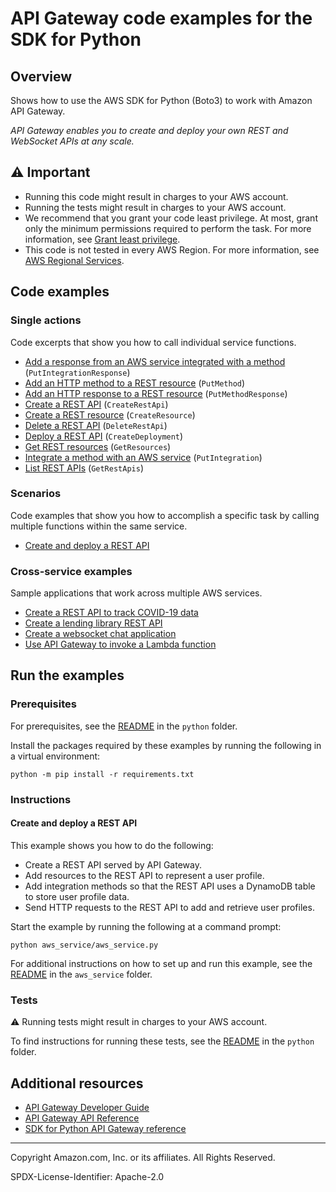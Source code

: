 <!--Generated by WRITEME on 2023-03-27 23:24:20.667990 (UTC)-->
# API Gateway code examples for the SDK for Python

## Overview

Shows how to use the AWS SDK for Python (Boto3) to work with Amazon API Gateway.

<!--custom.overview.start-->
<!--custom.overview.end-->

*API Gateway enables you to create and deploy your own REST and WebSocket APIs at any scale.*

## ⚠ Important

* Running this code might result in charges to your AWS account.
* Running the tests might result in charges to your AWS account.
* We recommend that you grant your code least privilege. At most, grant only the minimum permissions required to perform the task. For more information, see [Grant least privilege](https://docs.aws.amazon.com/IAM/latest/UserGuide/best-practices.html#grant-least-privilege).
* This code is not tested in every AWS Region. For more information, see [AWS Regional Services](https://aws.amazon.com/about-aws/global-infrastructure/regional-product-services).

<!--custom.important.start-->
<!--custom.important.end-->

## Code examples
### Single actions

Code excerpts that show you how to call individual service functions.

* [Add a response from an AWS service integrated with a method](aws_service/aws_service.py#L25) (`PutIntegrationResponse`)
* [Add an HTTP method to a REST resource](aws_service/aws_service.py#L25) (`PutMethod`)
* [Add an HTTP response to a REST resource](aws_service/aws_service.py#L25) (`PutMethodResponse`)
* [Create a REST API](aws_service/aws_service.py#L41) (`CreateRestApi`)
* [Create a REST resource](aws_service/aws_service.py#L73) (`CreateResource`)
* [Delete a REST API](aws_service/aws_service.py#L228) (`DeleteRestApi`)
* [Deploy a REST API](aws_service/aws_service.py#L164) (`CreateDeployment`)
* [Get REST resources](aws_service/aws_service.py#L25) (`GetResources`)
* [Integrate a method with an AWS service](aws_service/aws_service.py#L94) (`PutIntegration`)
* [List REST APIs](aws_service/aws_service.py#L201) (`GetRestApis`)

### Scenarios

Code examples that show you how to accomplish a specific task by calling multiple
functions within the same service.

* [Create and deploy a REST API](aws_service/aws_service.py) 

### Cross-service examples

Sample applications that work across multiple AWS services.

* [Create a REST API to track COVID-19 data](../../cross_service/apigateway_covid-19_tracker) 
* [Create a lending library REST API](../../cross_service/aurora_rest_lending_library) 
* [Create a websocket chat application](../../cross_service/apigateway_websocket_chat) 
* [Use API Gateway to invoke a Lambda function](../../example_code/lambda/api_gateway_rest.py) 

## Run the examples

### Prerequisites


For prerequisites, see the [README](../../README.md#Prerequisites) in the `python` folder.


Install the packages required by these examples by running the following in a virtual environment:

```
python -m pip install -r requirements.txt
```


<!--custom.prerequisites.start-->
<!--custom.prerequisites.end-->

### Instructions


<!--custom.instructions.start-->
<!--custom.instructions.end-->


#### Create and deploy a REST API

This example shows you how to do the following:

* Create a REST API served by API Gateway.
* Add resources to the REST API to represent a user profile.
* Add integration methods so that the REST API uses a DynamoDB table to store user profile data.
* Send HTTP requests to the REST API to add and retrieve user profiles.

Start the example by running the following at a command prompt:

```
python aws_service/aws_service.py
```

<!--custom.scenarios.api-gateway_Usage_CreateDeployRest.start-->
For additional instructions on how to set up and run this example, see the 
[README](aws_service/README.md) in the `aws_service` folder.
<!--custom.scenarios.api-gateway_Usage_CreateDeployRest.end-->

### Tests

⚠ Running tests might result in charges to your AWS account.


To find instructions for running these tests, see the [README](../../README.md#Tests)
in the `python` folder.



<!--custom.tests.start-->
<!--custom.tests.end-->

## Additional resources

* [API Gateway Developer Guide](https://docs.aws.amazon.com/apigateway/latest/developerguide/welcome.html)
* [API Gateway API Reference](https://docs.aws.amazon.com/apigateway/latest/api/API_Operations.html)
* [SDK for Python API Gateway reference](https://boto3.amazonaws.com/v1/documentation/api/latest/reference/services/apigateway.html)

<!--custom.resources.start-->
<!--custom.resources.end-->

---

Copyright Amazon.com, Inc. or its affiliates. All Rights Reserved.

SPDX-License-Identifier: Apache-2.0